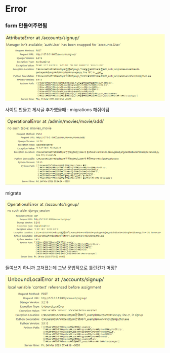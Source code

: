 # Error

### form 만들어주면됨

![](Error_assets/2023-03-23-09-26-02-image.png)

사이트 만들고 게시글 추가했을때 : migrations 해줘야됨

![](Error_assets/2023-03-24-09-36-31-image.png)

migrate

![](Error_assets/2023-03-24-16-41-16-image.png)

들여쓰기 하니까 고쳐졌는데 그냥 문법적으로 틀린건가 머징?



![](Error_assets/2023-03-24-16-45-17-image.png)
